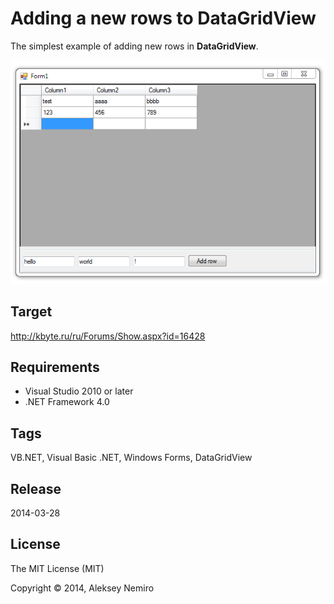 ﻿# Adding a new rows to DataGridView

The simplest example of adding new rows in **DataGridView**.

![Preview](preview.png)

## Target

http://kbyte.ru/ru/Forums/Show.aspx?id=16428

## Requirements

* Visual Studio 2010 or later
* .NET Framework 4.0

## Tags 

VB.NET, Visual Basic .NET, Windows Forms, DataGridView

## Release

2014-03-28

## License

The MIT License (MIT)

Copyright © 2014, Aleksey Nemiro